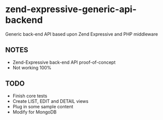 # zend-expressive-generic-api-backend
Generic back-end API based upon Zend Expressive and PHP middleware

## NOTES
* Zend-Expressive back-end API proof-of-concept
* Not working 100%

## TODO
* Finish core tests
* Create LIST, EDIT and DETAIL views
* Plug in some sample content
* Modify for MongoDB
